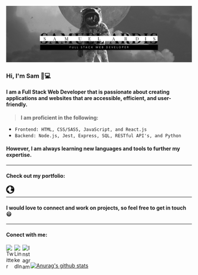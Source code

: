 ![](img/astroprofimg.png)

### Hi, I'm Sam 👋:computer:

#### I am a Full Stack Web Developer that is passionate about creating applications and websites that are accessible, efficient, and user-friendly.

> **I am proficient in the following:** 
- `Frontend: HTML, CSS/SASS, JavaScript, and React.js`
- `Backend: Node.js, Jest, Express, SQL, RESTful API's, and Python`

#### However, I am always learning new languages and tools to further my expertise.

---
#### Check out my portfolio:
[<img align="left" alt="samardis.com" width="22px" src="https://raw.githubusercontent.com/iconic/open-iconic/master/svg/globe.svg" />][website]

<br />

---
#### I would love to connect and work on projects, so feel free to get in touch :smiley:

---
#### Conect with me: 

[<img align="left" alt="Twitter" width="22px" src="https://cdn.jsdelivr.net/npm/simple-icons@v3/icons/twitter.svg" />][twitter]
[<img align="left" alt="LinkedIn" width="22px" src="https://cdn.jsdelivr.net/npm/simple-icons@v3/icons/linkedin.svg" />][linkedin]
[<img align="left" alt="Instagram" width="22px" src="https://cdn.jsdelivr.net/npm/simple-icons@v3/icons/instagram.svg" />][instagram]

<br />
<br />

[![Anurag's github stats](https://github-readme-stats.vercel.app/api?username=ardissam0&hide=stars&show_icons=true&theme=algolia)](https://github.com/anuraghazra/github-readme-stats)
<br />


[website]: https://samardis.com/
[twitter]: https://twitter.com/samuel_ardis
[instagram]: https://www.instagram.com/samuel.d.ardis/
[linkedin]: https://www.linkedin.com/in/samuel-ardis/
